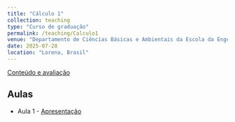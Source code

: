 ```yaml
---
title: "Cálculo 1"
collection: teaching
type: "Curso de graduação"
permalink: /teaching/Calculo1
venue: "Departamento de Ciências Básicas e Ambientais da Escola da Engenharia de Lorena"
date: 2025-07-28
location: "Lorena, Brasil"
---
```


[Conteúdo e avaliação](http://mmugnaine.github.io/eel/files/Calculo1/Conteudo.pdf)


## Aulas
* Aula 1 - [Apresentação](http://mmugnaine.github.io/eel/files/Calculo1/Aula1.pdf)
